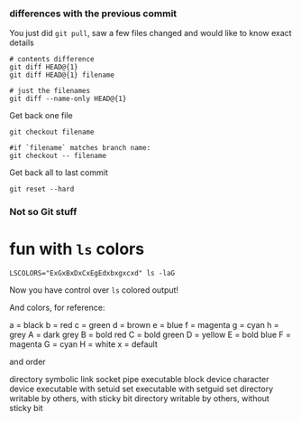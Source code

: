 ### differences with the previous commit

You just did `git pull`, saw a few files changed and would like to know exact details

```
# contents difference
git diff HEAD@{1}
git diff HEAD@{1} filename

# just the filenames
git diff --name-only HEAD@{1}
```

Get back one file

```
git checkout filename

#if `filename` matches branch name:
git checkout -- filename
```

Get back all to last commit

```
git reset --hard
```

### Not so Git stuff

# fun with `ls` colors

```
LSCOLORS="ExGxBxDxCxEgEdxbxgxcxd" ls -laG
```

Now you have control over `ls` colored output!

And colors, for reference:

a = black
b = red
c = green
d = brown
e = blue
f = magenta
g = cyan
h = grey
A = dark grey
B = bold red
C = bold green
D = yellow
E = bold blue
F = magenta
G = cyan
H = white
x = default

and order

directory
symbolic link
socket
pipe
executable
block device
character device
executable with setuid set
executable with setguid set
directory writable by others, with sticky bit
directory writable by others, without sticky bit
